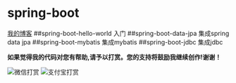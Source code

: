 # spring-boot
[我的博客](http://blog.csdn.net/je_ge "JE-GE的浆糊") 
##spring-boot-hello-world	入门
##spring-boot-data-jpa	    集成spring data jpa
##spring-boot-mybatis	    集成mybatis
##spring-boot-jdbc	    集成jdbc

**如果觉得我的代码对您有帮助,请予以打赏。您的支持将鼓励我继续创作!谢谢！**


![](http://img.blog.csdn.net/20161120140715209 "微信打赏")
![](http://img.blog.csdn.net/20161120140741975 "支付宝打赏")
